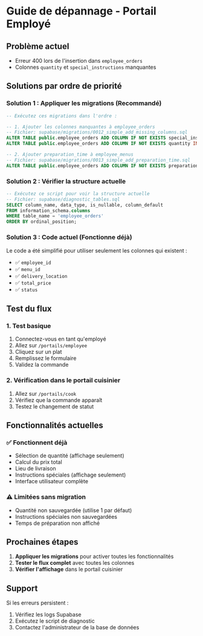 # Guide de dépannage - Portail Employé

## Problème actuel
- Erreur 400 lors de l'insertion dans `employee_orders`
- Colonnes `quantity` et `special_instructions` manquantes

## Solutions par ordre de priorité

### Solution 1 : Appliquer les migrations (Recommandé)
```sql
-- Exécutez ces migrations dans l'ordre :

-- 1. Ajouter les colonnes manquantes à employee_orders
-- Fichier: supabase/migrations/0012_simple_add_missing_columns.sql
ALTER TABLE public.employee_orders ADD COLUMN IF NOT EXISTS special_instructions TEXT;
ALTER TABLE public.employee_orders ADD COLUMN IF NOT EXISTS quantity INTEGER DEFAULT 1 NOT NULL;

-- 2. Ajouter preparation_time à employee_menus
-- Fichier: supabase/migrations/0013_simple_add_preparation_time.sql
ALTER TABLE public.employee_orders ADD COLUMN IF NOT EXISTS preparation_time INTEGER DEFAULT 30 NOT NULL;
```

### Solution 2 : Vérifier la structure actuelle
```sql
-- Exécutez ce script pour voir la structure actuelle
-- Fichier: supabase/diagnostic_tables.sql
SELECT column_name, data_type, is_nullable, column_default
FROM information_schema.columns 
WHERE table_name = 'employee_orders'
ORDER BY ordinal_position;
```

### Solution 3 : Code actuel (Fonctionne déjà)
Le code a été simplifié pour utiliser seulement les colonnes qui existent :
- ✅ `employee_id`
- ✅ `menu_id` 
- ✅ `delivery_location`
- ✅ `total_price`
- ✅ `status`

## Test du flux

### 1. Test basique
1. Connectez-vous en tant qu'employé
2. Allez sur `/portails/employee`
3. Cliquez sur un plat
4. Remplissez le formulaire
5. Validez la commande

### 2. Vérification dans le portail cuisinier
1. Allez sur `/portails/cook`
2. Vérifiez que la commande apparaît
3. Testez le changement de statut

## Fonctionnalités actuelles

### ✅ Fonctionnent déjà
- Sélection de quantité (affichage seulement)
- Calcul du prix total
- Lieu de livraison
- Instructions spéciales (affichage seulement)
- Interface utilisateur complète

### ⚠️ Limitées sans migration
- Quantité non sauvegardée (utilise 1 par défaut)
- Instructions spéciales non sauvegardées
- Temps de préparation non affiché

## Prochaines étapes

1. **Appliquer les migrations** pour activer toutes les fonctionnalités
2. **Tester le flux complet** avec toutes les colonnes
3. **Vérifier l'affichage** dans le portail cuisinier

## Support

Si les erreurs persistent :
1. Vérifiez les logs Supabase
2. Exécutez le script de diagnostic
3. Contactez l'administrateur de la base de données



